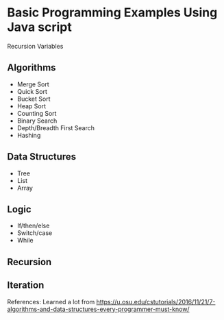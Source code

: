 # Basic Programming Examples Using Java script

Recursion
Variables

## Algorithms

* Merge Sort
* Quick Sort
* Bucket Sort
* Heap Sort
* Counting Sort
* Binary Search
* Depth/Breadth First Search
* Hashing


## Data Structures
* Tree
* List
* Array

## Logic
* If/then/else
* Switch/case
* While


## Recursion

## Iteration




References:  Learned a lot from https://u.osu.edu/cstutorials/2016/11/21/7-algorithms-and-data-structures-every-programmer-must-know/
